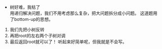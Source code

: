 - 树好难，我枯了  
用递归解决问题，我们不用考虑那么复杂，把大问题拆分成小问题。
这道题用了bottom-up的思想。  
1. 我们先把小树反转  
2. 再把root的左右两个子树对调  
3. 最后返回root就可以了！
听起来好简单呢，但我就是不会写。